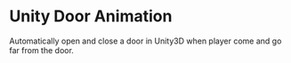 # Unity Door Animation
Automatically open and close a door in Unity3D when player come and go far from the door.
